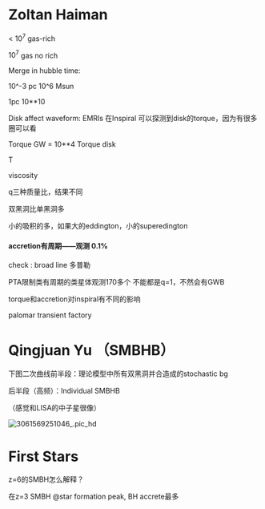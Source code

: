 # Zoltan Haiman

< $10^7$ gas-rich

$10^7$ gas no rich



Merge in hubble time:

10^-3 pc 10^6 Msun

1pc 10**10



Disk affect waveform: EMRIs 在Inspiral 可以探测到disk的torque，因为有很多圈可以看

Torque GW = 10**4 Torque disk



T

viscosity

q三种质量比，结果不同



双黑洞比单黑洞多

小的吸积的多，如果大的eddington，小的superedington



#### accretion有周期——观测 0.1%

check : broad line 多普勒

PTA限制类有周期的类星体观测170多个 不能都是q=1，不然会有GWB



torque和accretion对inspiral有不同的影响

palomar transient factory





# Qingjuan Yu （SMBHB）

下图二次曲线前半段：理论模型中所有双黑洞并合造成的stochastic bg

后半段（高频）：Individual SMBHB

（感觉和LISA的中子星很像）

![3061569251046_.pic_hd](/Users/liuchang/Documents/Notes/qingjuanyu.png)



# First Stars







z=6的SMBH怎么解释？

在z=3 SMBH @star formation peak, BH accrete最多